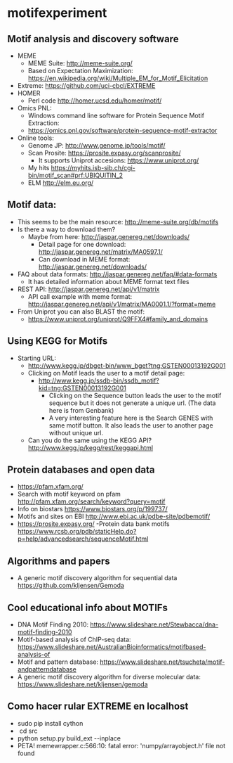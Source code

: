 # motifexperiment


## Motif analysis and discovery software

- MEME
  - MEME Suite: http://meme-suite.org/
  - Based on Expectation Maximization: https://en.wikipedia.org/wiki/Multiple_EM_for_Motif_Elicitation
- Extreme: https://github.com/uci-cbcl/EXTREME
- HOMER
  - Perl code http://homer.ucsd.edu/homer/motif/
- Omics PNL:
  - Windows command line software for Protein Sequence Motif Extraction:
  - https://omics.pnl.gov/software/protein-sequence-motif-extractor
- Online tools:
  - Genome JP: http://www.genome.jp/tools/motif/
  - Scan Prosite: https://prosite.expasy.org/scanprosite/
    - It supports Uniprot accesions: https://www.uniprot.org/
   - My hits https://myhits.isb-sib.ch/cgi-bin/motif_scan#prf:UBIQUITIN_2
   - ELM http://elm.eu.org/  
   
## Motif data: 
  - This seems to be the main resource: http://meme-suite.org/db/motifs
  - Is there a way to download them?
    - Maybe from here: http://jaspar.genereg.net/downloads/
      - Detail page for one download: http://jaspar.genereg.net/matrix/MA0597.1/
      - Can download in MEME format: http://jaspar.genereg.net/downloads/
  - FAQ about data formats: http://jaspar.genereg.net/faq/#data-formats
    - It has detailed information about MEME format text files
  - REST API: http://jaspar.genereg.net/api/v1/matrix
    - API call example with meme format: http://jaspar.genereg.net/api/v1/matrix/MA0001.1/?format=meme
  - From Uniprot you can also BLAST the motif:
    - https://www.uniprot.org/uniprot/Q9FFX4#family_and_domains

## Using KEGG for Motifs
  - Starting URL:
    - http://www.kegg.jp/dbget-bin/www_bget?tng:GSTEN00013192G001
    - Clicking on Motif leads the user to a motif detail page:
      - http://www.kegg.jp/ssdb-bin/ssdb_motif?kid=tng:GSTEN00013192G001
        - Clicking on the Sequence button leads the user to the motif sequence but it does not generate a unique url. (The data here is from Genbank)
        - A very interesting feature here is the Search GENES with same motif button. It also leads the user to another page without unique url.
    - Can you do the same using the KEGG API? http://www.kegg.jp/kegg/rest/keggapi.html
    
 ## Protein databases and open data
 
-  https://pfam.xfam.org/
- Search with motif keyword on pfam http://pfam.xfam.org/search/keyword?query=motif
- Info on biostars https://www.biostars.org/p/199737/
- Motifs and sites on EBI http://www.ebi.ac.uk/pdbe-site/pdbemotif/
-  https://prosite.expasy.org/
-Protein data bank motifs https://www.rcsb.org/pdb/staticHelp.do?p=help/advancedsearch/sequenceMotif.html
 
 ## Algorithms and papers
 
 - A generic motif discovery algorithm for sequential data https://github.com/kljensen/Gemoda

 
 ## Cool educational info about MOTIFs
 
- DNA Motif Finding 2010: https://www.slideshare.net/Stewbacca/dna-motif-finding-2010
- Motif-based analysis of ChIP-seq data: https://www.slideshare.net/AustralianBioinformatics/motifbased-analysis-of
- Motif and pattern database: https://www.slideshare.net/tsucheta/motif-andpatterndatabase
- A generic motif discovery algorithm for diverse molecular data: https://www.slideshare.net/kljensen/gemoda


 ## Como hacer rular EXTREME en localhost
-  sudo pip install cython
-  cd src
- python setup.py build_ext --inplace
- PETA! memewrapper.c:566:10: fatal error: 'numpy/arrayobject.h' file not found



